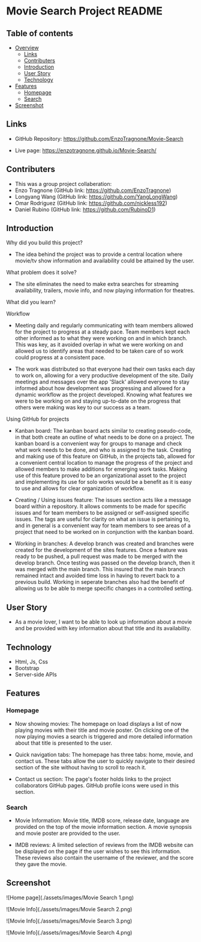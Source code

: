 # Movie Search Project README
## Table of contents

- [Overview](#overview)
  - [Links](#links)
  - [Contributers](#contributers)
  - [Introduction](#introduction)
  - [User Story](#user-story)
  - [Technology](#technology)
- [Features](#features)
  - [Homepage](#homepage)
  - [Search](#search)
- [Screenshot](#screenshot)
## Links
- GitHub Repository: https://github.com/EnzoTragnone/Movie-Search

- Live page: https://enzotragnone.github.io/Movie-Search/

## Contributers 
- This was a group project collaberation:
- Enzo Tragnone (GitHub link: https://github.com/EnzoTragnone)
- Longyang Wang (GitHub link: https://github.com/YangLongWang)
- Omar Rodriguez (GitHub link: https://github.com/nickless192)
- Daniel Rubino (GitHub link: https://github.com/RubinoD1)

## Introduction 
 Why did you build this project?

- The idea behind the project was to provide a central location where movie/tv show information and availability  could be attained by the user. 

 What problem does it solve?

- The site eliminates the need to make extra searches for streaming availability, trailers, movie info, and now playing information for theatres. 

 What did you learn?

Workflow

- Meeting daily and regularly communicating with team members allowed for the project to progress at a steady pace. Team members kept each other informed as to what they were working on and in which branch. This was key, as it avoided overlap in what we were working on and allowed us to identify areas that needed to be taken care of so work could progress at a consistent pace. 

- The work was distributed so that everyone had their own tasks each day to work on, allowing for a very productive development of the site. Daily meetings and messages over the app 'Slack' allowed everyone to stay informed about how development was progressing and allowed for a dynamic workflow as the project developed. Knowing what features we were to be working on and staying up-to-date on the progress that others were making was key to our success as a team. 

Using GitHub for projects 

- Kanban board: The kanban board acts similar to creating pseudo-code, in that both create an outline of what needs to be done on a project. The kanban board is a convenient way for groups to manage and check what work needs to be done, and who is assigned to the task. Creating and making use of this feature on GitHub, in the projects tab, allowed for a convenient central location to manage the progress of the project and allowed members to make additions for emerging work tasks. Making use of this feature proved to be an organizational asset to the project and implementing its use for solo works would be a benefit as it is easy to use and allows for clear organization of workflow.   

- Creating / Using issues feature: The issues section acts like a message board within a repository. It allows comments to be made for specific issues and for team members to be assigned or self-assigned specific issues. The tags are useful for clarity on what an issue is pertaining to, and in general is a convenient way for team members to see areas of a project that need to be worked on in conjunction with the kanban board.  
 
- Working in branches: A develop branch was created and branches were created for the development of the sites features. Once a feature was ready to be pushed, a pull request was made to be merged with the develop branch. Once testing was passed on the develop branch, then it was merged with the main branch. This insured that the main branch remained intact and avoided time loss in having to revert back to a previous build. Working in seperate branches also had the benefit of allowing us to be able to merge specific changes in a controlled setting.  
 

## User Story
- As a movie lover, I want to be able to look up information about a movie and be provided with key information about that title and its availability. 

## Technology 

- Html, Js, Css
- Bootstrap
- Server-side APIs

## Features

### Homepage

- Now showing movies: The homepage on load displays a list of now playing movies with their title and movie poster. On clicking one of the now playing movies a search is triggered and more detailed information about that title is presented to the user. 

- Quick navigation tabs: The homepage has three tabs: home, movie, and contact us. These tabs allow the user to quickly navigate to their desired section of the site without having to scroll to reach it. 

- Contact us section: The page's footer holds links to the project collaborators GitHub pages. GitHub profile icons were used in this section. 


### Search 

- Movie Information: Movie title, IMDB score, release date, language are provided on the top of the movie information section. A movie synopsis and movie poster are provided to the user. 

- IMDB reviews: A limited selection of reviews from the IMDB website can be displayed on the page if the user wishes to see this information. These reviews also contain the username of the reviewer, and the score they gave the movie. 

## Screenshot

![Home page](./assets/images/Movie Search 1.png)

![Movie Info](./assets/images/Movie Search 2.png)

![Movie Info](./assets/images/Movie Search 3.png)

![Movie Info](./assets/images/Movie Search 4.png)



